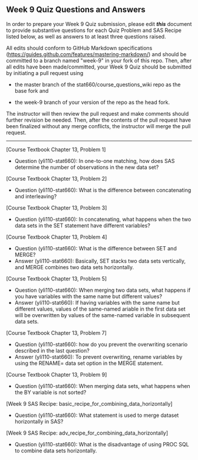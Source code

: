 
## Week 9 Quiz Questions and Answers

In order to prepare your Week 9 Quiz submission, please edit ***this*** document to provide substantive questions for each Quiz Problem and SAS Recipe listed below, as well as answers to at least three questions raised.

All edits should conform to GitHub Markdown specifications (https://guides.github.com/features/mastering-markdown/) and should be committed to a branch named "week-9" in your fork of this repo. Then, after all edits have been made/committed, your Week 9 Quiz should be submitted by initiating a pull request using

- the master branch of the stat660/course_questions_wiki repo as the base fork and

- the week-9 branch of your version of the repo as the head fork.

The instructor will then review the pull request and make comments should further revision be needed. Then, after the contents of the pull request have been finalized without any merge conflicts, the instructor will merge the pull request.



********************************************************************************



[Course Textbook Chapter 13, Problem 1]
* Question (yli110-stat660): In one-to-one matching, how does SAS determine the number of observations in the new data set?



[Course Textbook Chapter 13, Problem 2]
* Question (yli110-stat660): What is the difference between concatenating and interleaving?



[Course Textbook Chapter 13, Problem 3]
* Question (yli110-stat660): In concatenating, what happens when the two data sets in the SET statement have different variables?



[Course Textbook Chapter 13, Problem 4]
* Question (yli110-stat660): What is the difference between SET and MERGE?
* Answer (yli110-stat660): Basically, SET stacks two data sets vertically, and MERGE combines two data sets horizontally.



[Course Textbook Chapter 13, Problem 5]
* Question (yli110-stat660): When merging two data sets, what happens if you have variables with the same name but different values?
* Answer (yli110-stat660): If having variables with the same name but different values, values of the same-named ariable in the first data set will be overwritten by values of the same-named variable in subsequent data sets.



[Course Textbook Chapter 13, Problem 7]
* Question (yli110-stat660): how do you prevent the overwriting scenario described in the last question?
* Answer (yli110-stat660): To prevent overwriting, rename variables by using the RENAME= data set option in the MERGE statement.



[Course Textbook Chapter 13, Problem 9]
* Question (yli110-stat660): When merging data sets, what happens when the BY variable is not sorted?



[Week 9 SAS Recipe: basic_recipe_for_combining_data_horizontally]
* Question (yli110-stat660): What statement is used to merge dataset horizontally in SAS?



[Week 9 SAS Recipe: adv_recipe_for_combining_data_horizontally]
* Question (yli110-stat660): What is the disadvantage of using PROC SQL to combine data sets horizontally.
